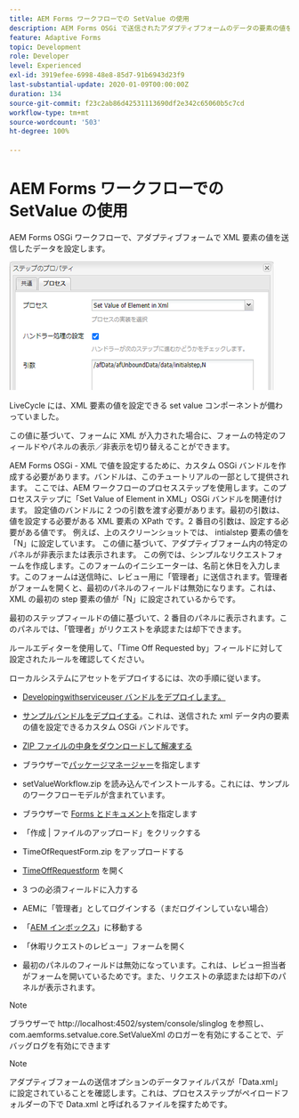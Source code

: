 ```yaml
---
title: AEM Forms ワークフローでの SetValue の使用
description: AEM Forms OSGi で送信されたアダプティブフォームのデータの要素の値を設定する
feature: Adaptive Forms
topic: Development
role: Developer
level: Experienced
exl-id: 3919efee-6998-48e8-85d7-91b6943d23f9
last-substantial-update: 2020-01-09T00:00:00Z
duration: 134
source-git-commit: f23c2ab86d42531113690df2e342c65060b5c7cd
workflow-type: tm+mt
source-wordcount: '503'
ht-degree: 100%

---
```


# AEM Forms ワークフローでの SetValue の使用

AEM Forms OSGi ワークフローで、アダプティブフォームで XML 要素の値を送信したデータを設定します。

![SetValue](assets/setvalue.png)

LiveCycle には、XML 要素の値を設定できる set value コンポーネントが備わっていました。

この値に基づいて、フォームに XML が入力された場合に、フォームの特定のフィールドやパネルの表示／非表示を切り替えることができます。

AEM Forms OSGi - XML で値を設定するために、カスタム OSGi バンドルを作成する必要があります。バンドルは、このチュートリアルの一部として提供されます。
ここでは、AEM ワークフローのプロセスステップを使用します。このプロセスステップに「Set Value of Element in XML」OSGi バンドルを関連付けます。
設定値のバンドルに 2 つの引数を渡す必要があります。最初の引数は、値を設定する必要がある XML 要素の XPath です。2 番目の引数は、設定する必要がある値です。
例えば、上のスクリーンショットでは、 intialstep 要素の値を「N」に設定しています。
この値に基づいて、アダプティブフォーム内の特定のパネルが非表示または表示されます。
この例では、シンプルなリクエストフォームを作成します。このフォームのイニシエーターは、名前と休日を入力します。このフォームは送信時に、レビュー用に「管理者」に送信されます。管理者がフォームを開くと、最初のパネルのフィールドは無効になります。これは、XML の最初の step 要素の値が「N」に設定されているからです。

最初のステップフィールドの値に基づいて、2 番目のパネルに表示されます。このパネルでは、「管理者」がリクエストを承認または却下できます。

ルールエディターを使用して、「Time Off Requested by」フィールドに対して設定されたルールを確認してください。

ローカルシステムにアセットをデプロイするには、次の手順に従います。

* [Developingwithserviceuser バンドルをデプロイします。](/help/forms/assets/common-osgi-bundles/DevelopingWithServiceUser.jar)

* [サンプルバンドルをデプロイする](/help/forms/assets/common-osgi-bundles/SetValueApp.core-1.0-SNAPSHOT.jar)。これは、送信された xml データ内の要素の値を設定できるカスタム OSGi バンドルです。

* [ZIP ファイルの中身をダウンロードして解凍する](assets/setvalueassets.zip)
* ブラウザーで[パッケージマネージャー](http://localhost:4502/crx/packmgr/index.jsp)を指定します
* setValueWorkflow.zip を読み込んでインストールする。これには、サンプルのワークフローモデルが含まれています。
* ブラウザーで [Forms とドキュメント](http://localhost:4502/aem/forms.html/content/dam/formsanddocuments)を指定します
* 「作成 | ファイルのアップロード」をクリックする
* TimeOfRequestForm.zip をアップロードする
* [TimeOffRequestform](http://localhost:4502/content/dam/formsanddocuments/timeoffapplication/jcr:content?wcmmode=disabled) を開く
* 3 つの必須フィールドに入力する
* AEMに「管理者」としてログインする（まだログインしていない場合）
* 「[AEM インボックス](http://localhost:4502/aem/inbox)」に移動する
* 「休暇リクエストのレビュー」フォームを開く
* 最初のパネルのフィールドは無効になっています。これは、レビュー担当者がフォームを開いているためです。また、リクエストの承認または却下のパネルが表示されます。

>[!NOTE]
>
>ブラウザーで http://localhost:4502/system/console/slinglog を参照し、
>com.aemforms.setvalue.core.SetValueXml
>のロガーを有効にすることで、デバッグログを有効にできます

>[!NOTE]
>
>アダプティブフォームの送信オプションのデータファイルパスが「Data.xml」に設定されていることを確認します。これは、プロセスステップがペイロードフォルダーの下で Data.xml と呼ばれるファイルを探すためです。
